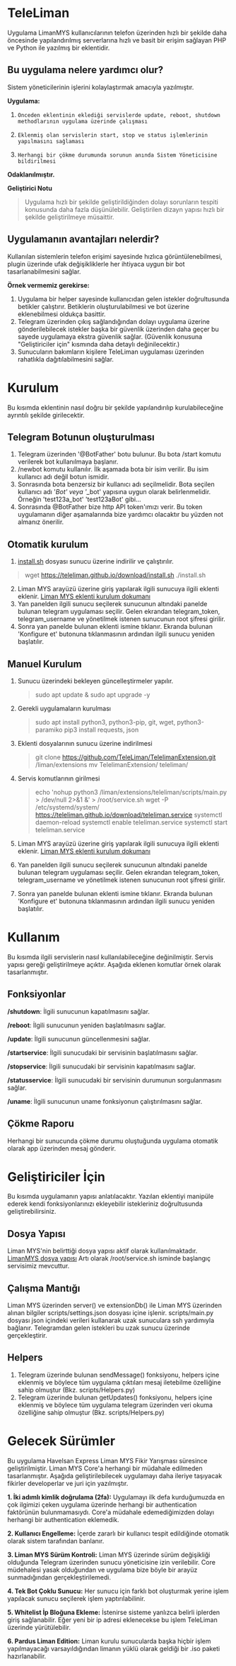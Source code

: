 
# TeleLiman
Uygulama LimanMYS kullanıcılarının telefon üzerinden hızlı bir şekilde daha öncesinde yapılandırılmış serverlarına hızlı ve basit bir erişim sağlayan PHP ve Python ile yazılmış bir eklentidir.
## Bu uygulama nelere yardımcı olur?
Sistem yöneticilerinin işlerini kolaylaştırmak amacıyla yazılmıştır. 

**Uygulama:**
1.     Önceden eklentinin eklediği servislerde update, reboot, shutdown methodlarının uygulama üzerinde çalışması
2.     Eklenmiş olan servislerin start, stop ve status işlemlerinin yapılmasını sağlaması
3.     Herhangi bir çökme durumunda sorunun anında Sistem Yöneticisine bildirilmesi
**Odaklanılmıştır.**

**Geliştirici Notu**
> Uygulama hızlı bir şekilde geliştirildiğinden dolayı sorunların tespiti konusunda daha fazla düşünülebilir. Geliştirilen dizayn yapısı hızlı bir şekilde geliştirilmeye müsaittir. 

## Uygulamanın avantajları nelerdir?
Kullanılan sistemlerin telefon erişimi sayesinde hızlıca görüntülenebilmesi, plugin üzerinde ufak değişikliklerle her ihtiyaca uygun bir bot tasarlanabilmesini sağlar.

**Örnek vermemiz gerekirse:**

1.  Uygulama bir helper sayesinde kullanıcıdan gelen istekler doğrultusunda betikler çalıştırır. Betiklerin oluşturulabilmesi ve bot üzerine eklenebilmesi oldukça basittir.
2.  Telegram üzerinden çıkış sağlandığından dolayı uygulama üzerine gönderilebilecek istekler başka bir güvenlik üzerinden daha geçer bu sayede uygulamaya ekstra güvenlik sağlar. (Güvenlik konusuna "Geliştiriciler için" kısmında daha detaylı değinilecektir.)
3.  Sunucuların bakımların kişilere TeleLiman uygulaması üzerinden rahatlıkla dağıtılabilmesini sağlar.

# Kurulum
Bu kısımda eklentinin nasıl doğru bir şekilde yapılandırılıp kurulabileceğine ayrıntılı şekilde girilecektir.
## Telegram Botunun oluşturulması
1.  Telegram üzerinden '@BotFather' botu bulunur. Bu bota /start komutu verilerek bot kullanılmaya başlanır.
2.  /newbot komutu kullanılır. İlk aşamada bota bir isim verilir. Bu isim kullanıcı adı değil botun ismidir.
3.  Sonrasında bota benzersiz bir kullanıcı adı seçilmelidir. Bota seçilen kullanıcı adı '*Bot' veya '*_bot' yapısına uygun olarak belirlenmelidir. Örneğin 'test123a_bot' 'test123aBot' gibi...
4.  Sonrasında @BotFather bize http API token'ımızı verir. Bu token uygulamanın diğer aşamalarında bize yardımcı olacaktır bu yüzden not almanız önerilir.

## Otomatik kurulum
1.  [install.sh](https://teleliman.github.io/download/install.sh "install.sh") dosyası sunucu üzerine indirilir ve çalıştırılır.
>  wget https://teleliman.github.io/download/install.sh 
./install.sh

2.  Liman MYS arayüzü üzerine giriş yapılarak ilgili sunucuya ilgili eklenti eklenir. [Liman MYS eklenti kurulum dokumanı](https://docs.liman.dev/kullanim-kilavuzu/liman-kurulumu/eklenti-kurulumu-ve-guencellemeler "Liman MYS eklenti kurulum dokumanı")
3.  Yan panelden ilgili sunucu seçilerek sunucunun altındaki panelde bulunan telegram uygulaması seçilir. Gelen ekrandan telegram_token, telegram_username ve yönetilmek istenen sunucunun root şifresi girilir.
4.  Sonra yan panelde bulunan eklenti ismine tıklanır. Ekranda bulunan 'Konfigure et' butonuna tıklanmasının ardından ilgili sunucu yeniden başlatılır.

## Manuel Kurulum


1.  Sunucu üzerindeki bekleyen güncelleştirmeler yapılır.

	> sudo apt update & sudo apt upgrade -y

2.  Gerekli uygulamaların kurulması

	> sudo apt install python3, python3-pip, git, wget, python3-paramiko
	 pip3 install requests, json

3.  Eklenti dosyalarının sunucu üzerine indirilmesi

	>  git clone https://github.com/TeleLiman/TelelimanExtension.git /liman/extensions 
	 mv TelelimanExtension/ teleliman/

4.  Servis komutlarının girilmesi

	>  echo 'nohup python3 /liman/extensions/teleliman/scripts/main.py > /dev/null 2>&1 &' > /root/service.sh
	 wget -P /etc/systemd/system/ https://teleliman.github.io/download/teleliman.service
	 systemctl daemon-reload 
	 systemctl enable teleliman.service 
	 systemctl start teleliman.service

5.  Liman MYS arayüzü üzerine giriş yapılarak ilgili sunucuya ilgili eklenti eklenir. [Liman MYS eklenti kurulum dokumanı](https://docs.liman.dev/kullanim-kilavuzu/liman-kurulumu/eklenti-kurulumu-ve-guencellemeler "Liman MYS eklenti kurulum dokumanı")
6.  Yan panelden ilgili sunucu seçilerek sunucunun altındaki panelde bulunan telegram uygulaması seçilir. Gelen ekrandan telegram_token, telegram_username ve yönetilmek istenen sunucunun root şifresi girilir.

7.  Sonra yan panelde bulunan eklenti ismine tıklanır. Ekranda bulunan 'Konfigure et' butonuna tıklanmasının ardından ilgili sunucu yeniden başlatılır.


# Kullanım
Bu kısımda ilgili servislerin nasıl kullanılabileceğine değinilmiştir. Servis yapısı gereği geliştirilmeye açıktır. Aşağıda eklenen komutlar örnek olarak tasarlanmıştır.

## Fonksiyonlar
**/shutdown**: İlgili sunucunun kapatılmasını sağlar.

**/reboot**: İlgili sunucunun yeniden başlatılmasını sağlar.

**/update**: İlgili sunucunun güncellenmesini sağlar.

**/startservice**: İlgili sunucudaki bir servisinin başlatılmasını sağlar.

**/stopservice**: İlgili sunucudaki bir servisinin kapatılmasını sağlar.

**/statusservice**: İlgili sunucudaki bir servisinin durumunun sorgulanmasını sağlar.

**/uname**: İlgili sunucunun uname fonksiyonun çalıştırılmasını sağlar.

## Çökme Raporu
Herhangi bir sunucunda çökme durumu oluştuğunda uygulama otomatik olarak app üzerinden mesaj gönderir.

# Geliştiriciler İçin
Bu kısımda uygulamanın yapısı anlatılacaktır. Yazılan eklentiyi manipüle ederek kendi fonksiyonlarınızı ekleyebilir istekleriniz doğrultusunda geliştirebilirsiniz.

## Dosya Yapısı
Liman MYS'nin belirttiği dosya yapısı aktif olarak kullanılmaktadır. [LimanMYS dosya yapısı](https://docs.liman.dev/eklenti-gelistirme/genel-bilgiler/dizin-yapisi "LimanMYS dosya yapısı") Artı olarak /root/service.sh isminde başlangıç servisimiz mevcuttur.

## Çalışma Mantığı
Liman MYS üzerinden server() ve extensionDb() ile Liman MYS üzerinden alınan bilgiler scripts/settings.json dosyası içine işlenir. scripts/main.py dosyası json içindeki verileri kullanarak uzak sunuculara ssh yardımıyla bağlanır. Telegramdan gelen istekleri bu uzak sunucu üzerinde gerçekleştirir.

## Helpers
1.   Telegram üzerinde bulunan sendMessage() fonksiyonu, helpers içine eklenmiş ve böylece tüm uygulama çıktıları mesaj iletebilme özelliğine sahip olmuştur (Bkz. scripts/Helpers.py)
2.   Telegram üzerinde bulunan getUpdates() fonksiyonu, helpers içine eklenmiş ve böylece tüm uygulama telegram üzerinden veri okuma özelliğine sahip olmuştur (Bkz. scripts/Helpers.py)

# Gelecek Sürümler
Bu uygulama Havelsan Express Liman MYS Fikir Yarışması süresince geliştirilmiştir. Liman MYS Core'a herhangi bir müdahale edilmeden tasarlanmıştır. Aşağıda geliştirilebilecek uygulamayı daha ileriye taşıyacak fikirler developerlar ve juri için yazılmıştır.


**1.  İki adımlı kimlik doğrulama (2fa):** Uygulamayı ilk defa kurduğumuzda en çok ilgimizi çeken uygulama üzerinde herhangi bir authentication faktörünün bulunmamasıydı. Core'a müdahale edemediğimizden dolayı herhangi bir authentication eklemedik.

**2.     Kullanıcı Engelleme:** İçerde zararlı bir kullanıcı tespit edildiğinde otomatik olarak sistem tarafından banlanır.

**3.     Liman MYS Sürüm Kontroli:** Liman MYS üzerinde sürüm değişikliği olduğunda Telegram üzerinden sunucu yöneticisine izin verilebilir. Core müdehalesi yasak olduğundan ve uygulama bize böyle bir arayüz sunmadığından gerçekleştirilemedi.

**4.     Tek Bot Çoklu Sunucu:** Her sunucu için farklı bot oluşturmak yerine işlem yapılacak sunucu seçilerek işlem yaptırılabilinir.

**5.     Whitelist İp Bloğuna Ekleme:** İstenirse sisteme yanlızca belirli iplerden giriş sağlanabilir. Eğer yeni bir ip adresi eklenecekse bu işlem TeleLiman üzerinde yürütülebilir.

**6.     Pardus Liman Edition:** Liman kurulu sunucularda başka hiçbir işlem yapılmayacağı varsayıldığından limanın yüklü olarak geldiği bir .iso paketi hazırlanabilir.

